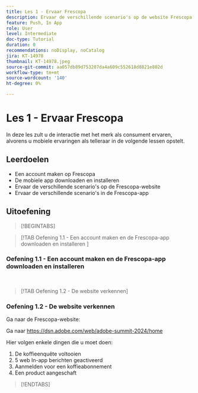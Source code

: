 ```yaml
---
title: Les 1 - Ervaar Frescopa
description: Ervaar de verschillende scenario's op de website Frescopa.
feature: Push, In App
role: User
level: Intermediate
doc-type: Tutorial
duration: 0
recommendations: noDisplay, noCatalog
jira: KT-14978
thumbnail: KT-14978.jpeg
source-git-commit: aa057db89d753207da4a609c552618d8821e802d
workflow-type: tm+mt
source-wordcount: '140'
ht-degree: 0%

---
```



# Les 1 - Ervaar Frescopa

In deze les zult u de interactie met het merk als consument ervaren, alvorens u mobiele ervaringen als telleraar in de volgende lessen opstelt.

## Leerdoelen 

* Een account maken op Frescopa 
* De mobiele app downloaden en installeren 
* Ervaar de verschillende scenario&#39;s op de Frescopa-website 
* Ervaar de verschillende scenario&#39;s in de Frescopa-app

## Uitoefening

>[!BEGINTABS]

>[!TAB Oefening 1.1 - Een account maken en de Frescopa-app downloaden en installeren ]

### Oefening 1.1 - Een account maken en de Frescopa-app downloaden en installeren 


 
>[!TAB Oefening 1.2 - De website verkennen]

### Oefening 1.2 - De website verkennen

Ga naar de Frescopa-website:

Ga naar https://dsn.adobe.com/web/adobe-summit-2024/home

Hier volgen enkele dingen die u moet doen:

1. De koffieenquête voltooien
2. 5 web In-app berichten geactiveerd 
3. Aanmelden voor een koffieabonnement 
4. Een product aangeschaft

>[!ENDTABS]
